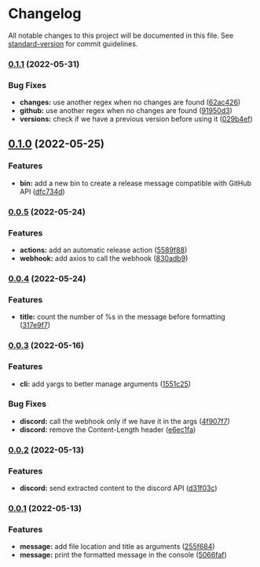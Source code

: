 # Changelog

All notable changes to this project will be documented in this file. See [standard-version](https://github.com/conventional-changelog/standard-version) for commit guidelines.

### [0.1.1](https://github.com/s3pweb/release-message-creator/compare/v0.1.0...v0.1.1) (2022-05-31)


### Bug Fixes

* **changes:** use another regex when no changes are found ([62ac426](https://github.com/s3pweb/release-message-creator/commit/62ac42692aa1ba52c429eb0fbc8ad81e9f581605))
* **github:** use another regex when no changes are found ([91950d3](https://github.com/s3pweb/release-message-creator/commit/91950d3c07f43f4d93ee92872fc63d1d04e480ad))
* **versions:** check if we have a previous version before using it ([029b4ef](https://github.com/s3pweb/release-message-creator/commit/029b4ef88ddb9157181a48148337a2a3ef94612c))

## [0.1.0](https://github.com/s3pweb/release-message-creator/compare/v0.0.5...v0.1.0) (2022-05-25)


### Features

* **bin:** add a new bin to create a release message compatible with GitHub API ([dfc734d](https://github.com/s3pweb/release-message-creator/commit/dfc734d9b3798356acb34b5ffe0e57a0c6622d4f))

### [0.0.5](https://github.com/s3pweb/release-message-creator/compare/v0.0.4...v0.0.5) (2022-05-24)


### Features

* **actions:** add an automatic release action ([5589f88](https://github.com/s3pweb/release-message-creator/commit/5589f88366c2690c1648fb8d82b70affac1c1904))
* **webhook:** add axios to call the webhook ([830adb9](https://github.com/s3pweb/release-message-creator/commit/830adb9afb61dbd33823f31e8606525c9d59999f))

### [0.0.4](https://github.com/s3pweb/release-message-creator/compare/v0.0.3...v0.0.4) (2022-05-24)


### Features

* **title:** count the number of %s in the message before formatting ([317e9f7](https://github.com/s3pweb/release-message-creator/commit/317e9f72ed6d9c321d61ed534425b009c734684c))

### [0.0.3](https://github.com/s3pweb/release-message-creator/compare/v0.0.2...v0.0.3) (2022-05-16)


### Features

* **cli:** add yargs to better manage arguments ([1551c25](https://github.com/s3pweb/release-message-creator/commit/1551c254e7437bcb13e5d57f2d17c837680551af))


### Bug Fixes

* **discord:** call the webhook only if we have it in the args ([4f907f7](https://github.com/s3pweb/release-message-creator/commit/4f907f7d794f4a1a342c7dd966eb45b5a518fd57))
* **discord:** remove the Content-Length header ([e6ec1fa](https://github.com/s3pweb/release-message-creator/commit/e6ec1fadb1eafc6fe850af5b9fd77eb19ea158b0))

### [0.0.2](https://github.com//s3pweb/release-message-creator/compare/v0.0.1...v0.0.2) (2022-05-13)


### Features

* **discord:** send extracted content to the discord API ([d31f03c](https://github.com//s3pweb/release-message-creator/commit/d31f03cc2d17273e2b1dd1ffe7522824d4058a9b))

### [0.0.1]() (2022-05-13)


### Features

* **message:** add file location and title as arguments ([255f684](https://github.com//s3pweb/release-message-creator/commit/255f6844556698dce753702f9932abdcfdb2f1b8))
* **message:** print the formatted message in the console ([5066faf](https://github.com//s3pweb/release-message-creator/commit/5066faf4ba589196b56f4a01ff2747ddee9fe180))
